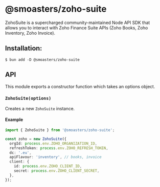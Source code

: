 # @smoasters/zoho-suite

ZohoSuite is a supercharged community-maintained Node API SDK that allows you to interact with Zoho Finance Suite APIs (Zoho Books, Zoho Inventory, Zoho Invoice).

## Installation:

```shell
$ bun add -D @smoasters/zoho-suite
```

## API

This module exports a constructor function which takes an options object.

### `ZohoSuite(options)`

Creates a new `ZohoSuite` instance.

#### Example

```ts
import { ZohoSuite } from '@smoasters/zoho-suite';

const zoho = new ZohoSuite({
  orgId: process.env.ZOHO_ORGANIZATION_ID,
  refreshToken: process.env.ZOHO_REFRESH_TOKEN,
  dc: '.eu',
  apiFlavour: 'inventory', // books, invoice
  client: {
    id: process.env.ZOHO_CLIENT_ID,
    secret: process.env.ZOHO_CLIENT_SECRET,
  },
});
```
